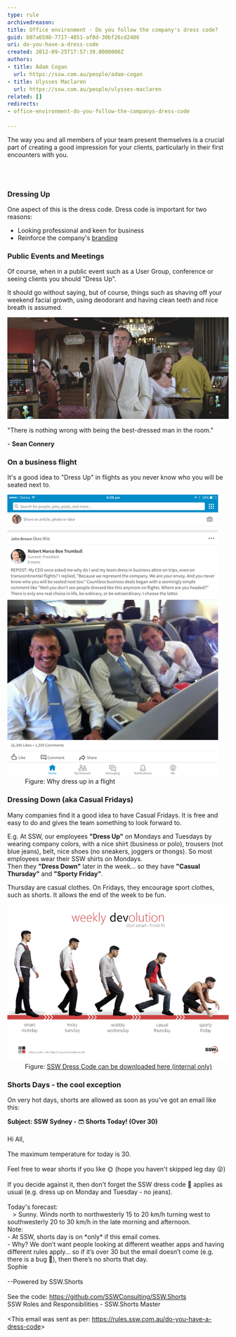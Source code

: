 ```yaml
---
type: rule
archivedreason: 
title: Office environment - Do you follow the company's dress code?
guid: b07a6598-7717-4851-af8d-30bf26cd2486
uri: do-you-have-a-dress-code
created: 2012-09-25T17:57:39.0000000Z
authors:
- title: Adam Cogan
  url: https://ssw.com.au/people/adam-cogan
- title: Ulysses Maclaren
  url: https://ssw.com.au/people/ulysses-maclaren
related: []
redirects:
- office-environment-do-you-follow-the-companys-dress-code

---
```



<p>The way you and all members of your team present themselves is a crucial part of creating a good impression for your clients, particularly in their first encounters with you. <br></p>
<br><excerpt class='endintro'></excerpt><br>
<h3>Dressing Up</h3><p>One aspect of this is the dress code. Dress code is important for two reasons:</p><ul><li>Looking professional and keen for business<br></li><li>Reinforce the company's <a href=/rules-to-better-branding>branding</a><br></li></ul><h3>Public Events and Meetings<br></h3><p>Of course, when in a public event such as a User Group, conference or seeing clients you should "Dress Up".​<br></p><p>It should go without saying, but of course, things such as shaving off your weekend facial growth, using deodorant and having clean teeth and nice breath is assumed.</p><dl class="image"><dt> 
      <img src="sean-connery_dressed-up.jpg" alt="sean-connery_dressed-up.jpg" /> 
   </dt></dl><p class="ssw15-rteElement-Reference">"There is nothing wrong with being the best-dressed man in the room."</p>- <strong>Sean Connery</strong> 
<h3>On a business flight<br></h3>It's a good idea to "Dress Up" in flights as you never know who you will be seated next to. 
<dl class="image"><dt> 
      <img src="dresscode-linkedin.PNG" alt="dresscode-linkedin.PNG" /> 
   </dt><dd>Figure: Why dress up in a flight<br></dd></dl><h3>Dressing Down (aka Casual Fridays)</h3><p>Many companies find it a good idea to have Casual Fridays. It is free and easy to do and gives the team something to look forward to.</p><p class="ssw15-rteElement-GreyBox">E.g. At SSW, our employees <b>"Dress Up"</b> on Mondays and Tuesdays by wearing company colors, with a nice shirt (business or polo), trousers (not blue jeans), belt, nice shoes (no sneakers, joggers or thongs). So most employees wear their SSW shirts on Mondays.<br>Then they <b>"Dress Down"</b> later in the week... so they have 
   <b>"Casual Thursday"</b> and 
   <b>"Sporty Friday"</b>.<br></p><p>Thursday are casual clothes. On Fridays, they encourage sport clothes, such as shorts. It allows the end of the week to be fun.</p><dl class="image"><dt>​<img alt="SSW_Dresscode_Poster.png" src="SSW_Dresscode_Poster.png" style="width:750px;" /></dt><dd>Figure: ​<a href="https://sswcom.sharepoint.com/:b:/s/SSWDESIGN/EfVEIVvnUK5EoEE22SnqtskBlSE3nryQTkLDTjsfGrTV-Q?e=XijWyg">SSW Dress Code can be downloaded here (internal only)</a>​​<br></dd></dl><h3 class="ssw15-rteElement-H3">Shorts Days - the cool exception<br></h3><p>On very hot days, shorts are allowed as soon as you've got an email like this:​<br></p><p class="ssw15-rteElement-GreyBox"><b>Subject: SSW Sydney - 🩳 Shorts Today! (Over 30)<br>﻿ </b><br>Hi All,<br><br>The maximum temperature for today is 30.<br><br>Feel free to wear shorts if you like 🌞 (hope you haven't skipped leg day 😜)<br><br>If you decide against it, then don't forget the SSW dress code 👔 applies as usual (e.g. dress up on Monday and Tuesday - no jeans).<br><br>Today's forecast:<br>   &gt; Sunny. Winds north to northwesterly 15 to 20 km/h turning west to southwesterly 20 to 30 km/h in the late morning and afternoon.<br>Note:<br>- At SSW, shorts day is on *only* if this email comes.<br>- Why? We don’t want people looking at different weather apps and having different rules apply... so if it’s over 30 but the email doesn’t come (e.g. there is a bug 🐞), then there’s no shorts that day.<br>Sophie<br><br>--Powered by SSW.Shorts<br><br>See the code: <a href="https://github.com/SSWConsulting/SSW.Shorts">https://github.com/SSWConsulting/SSW.Shorts</a><br>SSW Roles and Responsibilities - SSW.Shorts Master<br><br>&lt;This email was sent as per: <a href=/do-you-have-a-dress-code>https://rules.ssw.com.au/do-you-have-a-dress-code</a>&gt;</p>
<br>​<br>


